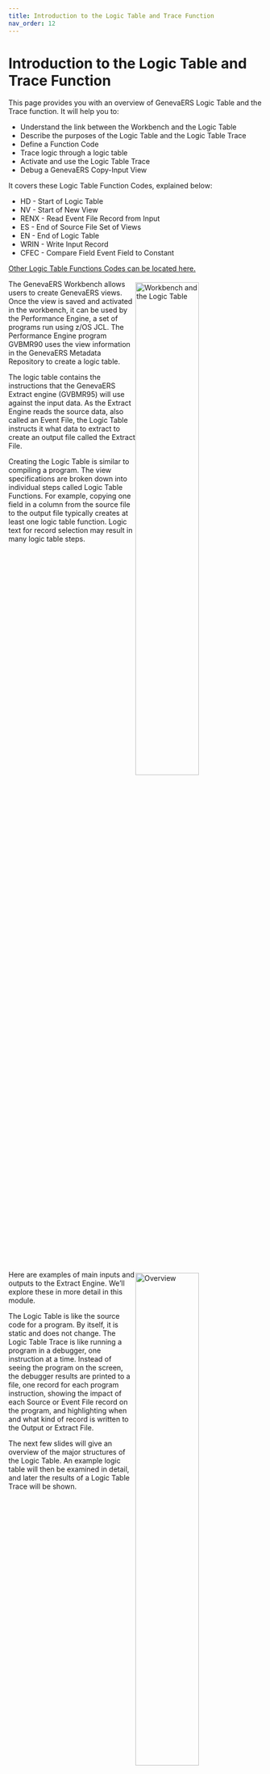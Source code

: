 ```yaml
---
title: Introduction to the Logic Table and Trace Function
nav_order: 12
---
```


# Introduction to the Logic Table and Trace Function

This page provides you with an overview of GenevaERS Logic Table and the Trace function. It will help you to: 
- Understand the link between the Workbench and the Logic Table
- Describe the purposes of the Logic Table and the Logic Table Trace
- Define a Function Code
- Trace logic through a logic table
- Activate and use the Logic Table Trace
- Debug a GenevaERS Copy-Input View

It covers these Logic Table Function Codes, explained below: 
- HD - Start of Logic Table
- NV - Start of New View
- RENX - Read Event File Record from Input
- ES - End of Source File Set of Views
- EN - End of Logic Table
- WRIN - Write Input Record
- CFEC - Compare Field Event Field to Constant

[Other Logic Table Functions Codes can be located here.](Intro11a_Logic_Table_Function_Codes.md)

<div style="clear: right" >

<img style="float: right;" width="50%" vspace="5" alt="Workbench and the Logic Table" src=images/Module11-Logic_Table_and_Trace/Module11_Slide3.jpeg title="Workbench and the Logic Table"/>

The GenevaERS Workbench allows users to create GenevaERS views. Once the view is saved and activated in the workbench, it can be used by the Performance Engine, a set of programs run using z/OS JCL. The Performance Engine program GVBMR90 uses the view information in the GenevaERS Metadata Repository to create a logic table.

The logic table contains the instructions that the GenevaERS Extract engine (GVBMR95) will use against the input data. As the Extract Engine reads the source data, also called an Event File, the Logic Table instructs it what data to extract to create an output file called the Extract File. 

Creating the Logic Table is similar to compiling a program. The view specifications are broken down into individual steps called Logic Table Functions. For example, copying one field in a column from the source file to the output file typically creates at least one logic table function. Logic text for record selection may result in many logic table steps. 

<div style="clear: right" >

<img style="float: right;" width="50%" vspace="5" alt="Overview" src=images/Module11-Logic_Table_and_Trace/Module11_Slide4.jpeg title="Overview"/>

Here are examples of main inputs and outputs to the Extract Engine. We’ll explore these in more detail in this module. 

The Logic Table is like the source code for a program. By itself, it is static and does not change. The Logic Table Trace is like running a program in a debugger, one instruction at a time. Instead of seeing the program on the screen, the debugger results are printed to a file, one record for each program instruction, showing the impact of each Source or Event File record on the program, and highlighting when and what kind of record is written to the Output or Extract File.

The next few slides will give an overview of the major structures of the Logic Table. An example logic table will then be examined in detail, and later the results of a Logic Table Trace will be shown.

<div style="clear: right" >

# Logic Table

## Row Numbers

<img style="float: right;" width="50%" vspace="5" alt="Logic Table Structure Row Numbers" src=images/Module11-Logic_Table_and_Trace/Module11_Slide5.jpeg title="Logic Table Structure Row Numbers"/>

This is a simplified version of a logic table. The compiled instructions from the view are listed as a separate row in the Logic Table. Each row is number sequentially. These rows are used by the GO TO Rows. The GOTO ROW 1 and GOTO ROW2 specify which next Logic Table Row should be executed based upon logic test results.  

Most often GO TO Row 1 points to the row to be executed on a TRUE condition, often the next sequential row, and GO TO Row 2 points to the row to be executed on a FALSE condition, often skipping one or more rows.

<div style="clear: right" >

## Function Codes

<img style="float: right;" width="50%" vspace="5" alt="Logic Table Structure Function Codes" src=images/Module11-Logic_Table_and_Trace/Module11_Slide6.jpeg title="Logic Table Structure Function Codes"/>


The Function codes specify what action should be taken. For example, an HD function is the header for the Logic Table, the RENX means Read Next source record, and an NV is the start of a New View. Functions beginning with C compare two values, and functions beginning with W specify writing a record to the Extract File. The ES and EN functions end the logic table.

<div style="clear: right" >

<img style="float: right;" width="50%" vspace="5" alt="Function Code Structure" src=images/Module11-Logic_Table_and_Trace/Module11_Slide7.jpeg title="Function Code Structure"/>

In this and the next six training modules, you'll be introduced to all the major Logic Table function codes. To help in remembering what each does, it is useful to remember the following naming rules. Each function code has:

A two-character function, like LK for Lookup or CF for Compare Field
Many have one character for the source, such as E for Event File field, L for Lookup, or C for Constant

Many also have one character specifying the target

Examples include: 
- CFEC, which Compares a Field, in this case comparing an Event file field to a Constant; 
- LKL, which builds a Lookup Key from a Looked-up value; 
- SKE, which builds a Sort Key from an Event file field; or
- DTC, which builds a Data column from a Constant. 

<div style="clear: right" >

## Sequence Number

<img style="float: right;" width="50%" vspace="5" alt="Logic Table Structure Sequence Number" src=images/Module11-Logic_Table_and_Trace/Module11_Slide8.jpeg title="Logic Table Structure Sequence Number"/>

The next part of the Logic Table is the Sequence Number. It is used only for certain Logic Table Functions. It can contain either the extract file the record is to be written to, or the column number that required the Logic Table function. 

In this example, 1 is the is the extract file ID the Extract record should be written to for the Logic Table Write function WRIN.

<div style="clear: right" >

## Meta Data

<img style="float: right;" width="50%" vspace="5" alt="Logic Table Structure Meta Data" src=images/Module11-Logic_Table_and_Trace/Module11_Slide9.jpeg title="Logic Table Structure Meta Data"/>

The next set of fields are the Logical Record (LR) and Field IDs referenced by a function code. For certain Logic Table functions which require an LR or field, these columns will contain the Workbench ID for the LR or field used.  These IDs can be located in the Workbench

In this example the NV New View Logic Table function is using the LR 1264 as the Event File for the view. The CFEC Compare Field Logic Table function is using field 63311 from the same LR as part of its comparison. 

<div style="clear: right" >

## Source

<img style="float: right;" width="50%" vspace="5" alt="Logic Table Structure Source" src=images/Module11-Logic_Table_and_Trace/Module11_Slide10.jpeg title="Logic Table Structure Source"/>


The next set of columns specify the source attributes, such as the position of the source field in the event file, its length, its format, the content code if it has one and its decimal places. A full Logic Table report has a duplicate set of these columns for Target or Output attributes as well. Typically these values come from the field assigned to an LR. 

- POS is the starting position of the field. 
- LEN is the field length. 
- FM is Format of the field, such as alphanumeric or packed. 
- CN is the date/time format (formerly known as the content code), which specifies the display format of a date or time field. 
- D is the number of decimals implicit in a number in the field. 

In this example, the field (63311) starts in position 1 and is 9 bytes long. It is a Zoned Decimal format field, with no specific Date/Time Format and no implicit decimals.

<div style="clear: right" >

## Target

<img style="float: right;" width="50%" vspace="5" alt="Logic Table Structure Target" src=images/Module11-Logic_Table_and_Trace/Module11_Slide11.jpeg title="Logic Table Structure Target"/>

The last set of columns vary depending the Logic Table function code. For comparison functions, it contains the type of comparison to be performed, the length to be compared, and the constant to be compared against. In this example the Event File Field is to be compared for an equal condition for nine bytes to the constant of “522349999”.

Other functions codes may display only the constant to be used in the function or other data.

<div style="clear: right" >

# The Copy-Input View

<img style="float: right;" width="50%" vspace="5" alt="The Copy-Input View" src=images/Module11-Logic_Table_and_Trace/Module11_Slide12.jpeg title="The Copy-Input View"/>

For this module we will use a Copy-Input view, View ID 3261 which simply copies the input records to the output file without reformatting them. In other words, the view copies the entire record from input to output. A copy-input view is used here because it is the simplest of all GenevaERS views. It does not require any columns or sort fields. We will examine the Logic Table created for this view throughout this module.

A copy-input view has the “Source Record Structure” option selected on the View Properties Tab in the workbench. 

If no filtering criteria is coded, all input records will be copied to the output file. Record filtering criteria can be used to select only certain records. In this example, the SelectIf Statement was coded in the logic text. It will result in only records with an input field Legal Entity equaling “522349999” being selected.

<div style="clear: right" >

## HD and EN Functions

<img style="float: right;" width="50%" vspace="5" alt="HD and EN Functions" src=images/Module11-Logic_Table_and_Trace/Module11_Slide13.jpeg title="HD and EN Functions"/>

The Logic Table shown is for view 3261, our Copy-Input view. It is a complete logic table with only seven Logic Table rows.

The first Logic Table Function in each logic table is an HD or Header Function. This function causes startup functions to be performed, such as allocating memory, and so on.   

Each logic table ends with an EN or End Function. The EN function ends all processing. 

<div style="clear: right" >

## RENX and ES Functions

<img style="float: right;" width="50%" vspace="5" alt="RENX and ES Functions" src=images/Module11-Logic_Table_and_Trace/Module11_Slide14.jpeg title="RENX and ES Functions"/>

Each Event File to be read begins with an RENX or Read Next record function. The RENX function brings the next record to be processed into memory. All function codes following the RENX refer to this record. The file ID to be read is identified above the RENX. In this example, the file ID that can be locate in the Workbench for the physical file is 1284. 

Each RENX is paired with an ES or End of Source File function. The GenevaERS extract engine performs all of the functions between these two for every record within the file. In other words, when the Extract Engine reaches the ES function, it loops back to the RENX to read the next record in the Source or Event file. 

<div style="clear: right" >

## NV and WR Functions

<img style="float: right;" width="50%" vspace="5" alt="NV and WR Functions" src=images/Module11-Logic_Table_and_Trace/Module11_Slide15.jpeg title="NV and WR Functions"/>

Each View begins with an NV or New View function. The NV function tests if the view has been disabled, for example if an extract limit has been reached for the view. If so, all logic table functions for the view are skipped and the next view is processed. The NV is preceded by the View ID, in this case view number 3261

Each NV is paired with a WR Write function of one type or other. A copy-input view ends with a WRIN Write Input record function. The sequence number in WR functions indicates which extract file the records are written to.

<div style="clear: right" >

## CFEC Functions

<img style="float: right;" width="50%" vspace="5" alt="CFEC Functions" src=images/Module11-Logic_Table_and_Trace/Module11_Slide16.jpeg title="CFEC Functions"/>

In between the NV and WR functions are optional functions to perform the logic required by the view. Most Logic Tables contain at least five to ten logic table rows for logic. 

Our very simple copy-input view, though contains only one user-specified function, the CFEC function, a Compare Field, Event file field to Constant. The CFEC row was created because the view contains a general selection logic text SELECTIF function. CF stands for Compare Field. 

The “E” in CFEC means event file field, a field on the input file. The Event File field—the field to be tested—is the Legal_Entity field from the LR 1264 field ID 63311. That field is at position 1, for a length of 9, and zoned numeric format (FM=3) with no decimal places.

The second C in CFEC stands for a constant. The type of comparison is an equal test (CMP = 001) to the constant value of “522349999” which has a length of 9 bytes.

<div style="clear: right" >

## True and False Rows

<img style="float: right;" width="50%" vspace="5" alt="True and False Rows" src=images/Module11-Logic_Table_and_Trace/Module11_Slide17.jpeg title="True and False Rows"/>

The CFEC function uses the GO TO Rows to indicate what should be done based upon the test. If the current event record constant comparisons proves true, the row in the GOTO ROW1 is executed. If the comparison is false, the GOTO ROW2 will be executed.

In our example, if the Legal_Entity field contains a value of 52234999, execution continues at Row 5, the WRIN function which writes the input record. If Legal_Entity contains another value, the comparison proves false, and execution continues at GOTO Row 6, the ES row. The ES function causes a loop to the RENX function which causes the next event record to be read.

<div style="clear: right" >

# Logic Table Trace

<img style="float: right;" width="50%" vspace="5" alt="Logic Table Traces" src=images/Module11-Logic_Table_and_Trace/Module11_Slide18.jpeg title="Logic Table Trace"/>

As explained earlier, the Logic Table is like a program listing, but it does not show how the program executes over time. A program in a debugger, showing which logic paths are executed, is like the Logic Table Trace.

In the EXTRACT phase, the MR95 TRACE function writes each executed row of the logic table to a report to aid you in debugging a view. The TRACE function can be selected and configured in MR95PARM, the MR95 parameter file. Trace shows how each record in the input file is processed through the logic of the Logic Table, one instruction at a time.

The MR95 trace can become very large very quickly. Imagine the input file contains 1 million records, and the logic table has 1000 rows. The total trace output could be 1 billion rows of printed data!

Using the MR95 trace can also significantly impact performance. It should be used with care. Reducing the input Event File size is the most effective way to control the performance of trace processing.

<div style="clear: right" >

## Trace Parameters

<img style="float: right;" width="50%" vspace="5" alt="Trace Parameters" src=images/Module11-Logic_Table_and_Trace/Module11_Slide19.jpeg title="Trace Parameters"/>

When the Trace parameter is set to “Y”, additional parameters are available to control what is traced. If, for example, the file sizes cannot be reduced, these parameters can be used to reduce the trace output or isolate specific records or problems.

The following are the more detailed trace control parameters:
- TRACEINPUT parameter will print in dump format the entire source record at read time. 
- VIEW parameter will trace only for the specific view. 
- LTFUNC parameter will trace only a specific logic table function, like a CFEC function.
- DDNAME will trace only that input file.
- FROMREC and THRUREC will trace from a specific record to a specific record in the input file. 
- FROMLTROW and THRULTROW will trace only specific logic table rows. 
- LTABEND will cause MR95 to produce a dump for debugging if it executes a specific logic table row.
- MSGABEND will cause MR95 to abend if it produces a specific error number, like an 0C7 data exception.
- VPOS, VLEN, and VALUE parameters trace only when the data at position for length on the source record is equal to a specific value.

Although these functions are very powerful, they significantly increase GVBMR95 processing time even if they suppress trace records from being printed to the output file. Therefore, reducing the file size is much more efficient if possible.  We’ll show examples of how to use them to find and fix problems in more detail in [Introduction to Constant and Symbolic Lookups](Intro15_Constant_and_Symbolic_Lookups.md#logic-table-trace).

For additional trace parameters, see [GenevaERS Parallelism](Intro19-Parallelism.md#logic-table-trace-parameters).

<div style="clear: right" >

## Trace Format

<img style="float: right;" width="50%" vspace="5" alt="Trace Format" src=images/Module11-Logic_Table_and_Trace/Module11_Slide20.jpeg title="Trace Format"/>

This is the logic table trace output. The first column contains the EVENT DDName. This is the DD Name of the Event file, which contains the source data. If the Extract Engine is performing parallel processing, each row may show data from a different input file. 

The Event Record column shows the input record number from that event file. Because each input record is executed by numerous logic table rows, record 1, for example, shows multiple times in this output.

The View and Logic Row columns show which logic table row execution is occurring. The row number is the sequential number row—the first column—of the logic table. 

The Value 1 and Value 2 columns show the data used in things like comparisons. Value 1 typically shows the data from a file or a lookup, the E of a CFEC or L of a CFLC. Value 2 often shows a constant value from logic text, the second C in both these functions.

Not shown in this example are the source and target attribute columns, which are similar to those in the logic table, containing the starting position, length, and format of the fields.

<div style="clear: right" >

## Trace Records and Rows

<img style="float: right;" width="50%" vspace="5" alt="Trace Records and Rows" src=images/Module11-Logic_Table_and_Trace/Module11_Slide21.jpeg title="Trace Records and Rows"/>

This logic table trace shows what rows of the logic table were processed against each input record. In this example, event record 1 from the EVENT file was processed against NV, Logic Table Row number 3. Record one is then processed against Logic Table row 4.

Later, after completing the loop for Record 1, Record 2 of the input file is processed against NV function Logic Table row 3. Some rows are not shown in the report, like the HD, RENX, ES and EN rows.

<div style="clear: right" >

# Trace Example

## Record 1

<img style="float: right;" width="50%" vspace="5" alt="Trace Record 1 Example" src=images/Module11-Logic_Table_and_Trace/Module11_Slide22.jpeg title="Trace Record 1 Example"/>

When record 1 is processed against the CFEC function on logic table row 4, Value 1 shows the value in the event record—the “E” in CFEC—and Value 2 shows the constant in the
logic text. The two values are equal. So the next row to be executed is the true row, or the GOTO 5 row.

Execution continues at logic table row 5, the WRIN row which copies the event record to the output file.

<div style="clear: right" >

## Record 2

<img style="float: right;" width="50%" vspace="5" alt="Trace Record 2 Example" src=images/Module11-Logic_Table_and_Trace/Module11_Slide23.jpeg title="Trace Record 2 Example"/>

When record 2 is processed against the CFEC function on logic table row 4, the same pattern is repeated. Because the value in the file and the constant are equal, processing continues with Row 5 of the Logic Table, which writes the input record to the output file.

<div style="clear: right" >

## Record 3

<img style="float: right;" width="50%" vspace="5" alt="Trace Record 3 Example" src=images/Module11-Logic_Table_and_Trace/Module11_Slide24.jpeg title="Trace Record 3 Example"/>


On the third record, the CFEC comparison shows that the value in the event file record, ending in 731, is not equal to the constant ending in 999. Thus the program jumps to the GOTO 2 row or false row 6. Since this is the last record in the event file, the program ends at the ES row of the logic table. The record is not written to the output file.

<div style="clear: right" >

# Summary

<img style="float: right;" width="50%" vspace="5" alt="Function Overview" src=images/Module11-Logic_Table_and_Trace/Module11_Slide25.jpeg title="Function Overview"/>

To recap, this logic table trace contained the following functions:
- CFEC, which compares a constant from the Logic Table to a field in the input file
- WRIN, which writes the input record to the extract file

The Logic Table Trace does not show 
- HD, Header function which begins each Logic Table
- RENX, which moves a record from the input Event File to the computer memory
- ES, End of String, which is the end of logic for a specific event file
- EN, End of Logic Table, the last function in the Logic Table.

The function provided by this view is very simple. However, because GenevaERS generates machine code, it is even more efficient than is available in COBOL. The CFEC function requires two single machine instructions.  The assembler instructions generated from the COBOL IF statement are typically many more. The same is true of the WRIN and RENX instructions. This gives GenevaERS a significant performance advantage. 

[Click here to access the list of the most common Logic Table Functions for reference.](Intro11a_Logic_Table_Function_Codes.md)

<div style="clear: right" > 

# Links

Place following text in the topic:  
    ````
    [Topic A](TopicA)
    ````

The link displays as:   
[Topic A](TopicA)